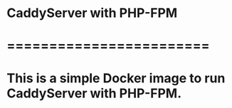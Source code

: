 # CaddyServer with PHP-FPM
# ========================
#
# This is a simple Docker image to run CaddyServer with PHP-FPM.

